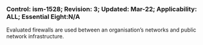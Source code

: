 ### Control: ism-1528; Revision: 3; Updated: Mar-22; Applicability: ALL; Essential Eight:N/A
<p>Evaluated firewalls are used between an organisation’s networks and public network infrastructure.</p>